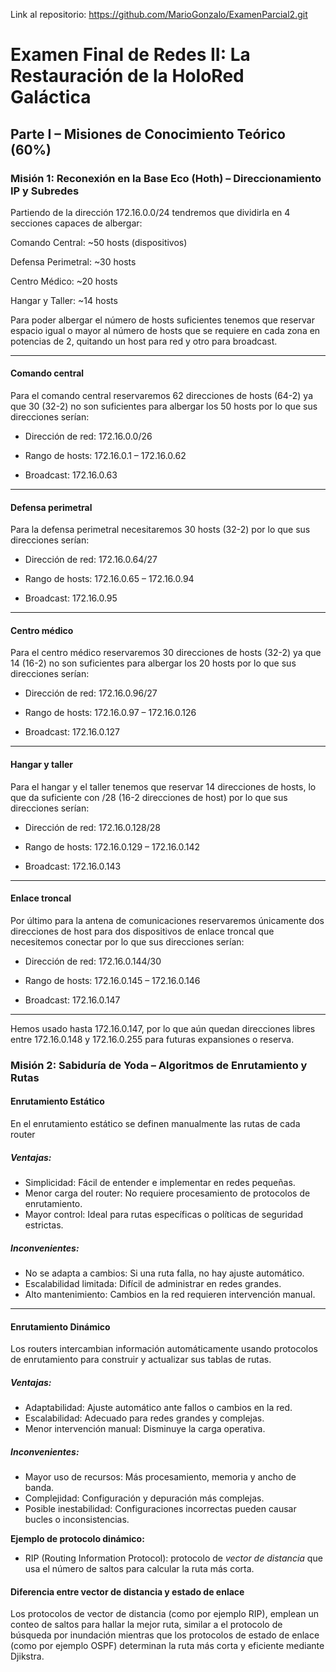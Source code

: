 Link al repositorio: https://github.com/MarioGonzalo/ExamenParcial2.git

# Examen Final de Redes II: La Restauración de la HoloRed Galáctica

## Parte I – Misiones de Conocimiento Teórico (60%)

### Misión 1: Reconexión en la Base Eco (Hoth) – Direccionamiento IP y Subredes

Partiendo de la dirección 172.16.0.0/24 tendremos que dividirla en 4 secciones capaces de albergar:

Comando Central: ~50 hosts (dispositivos)

Defensa Perimetral: ~30 hosts

Centro Médico: ~20 hosts

Hangar y Taller: ~14 hosts

Para poder albergar el número de hosts suficientes tenemos que reservar espacio igual o mayor al número de hosts que se requiere en cada zona en potencias de 2, quitando un host para red y otro para broadcast.

---

#### Comando central

Para el comando central reservaremos 62 direcciones de hosts (64-2) ya que 30 (32-2) no son suficientes para albergar los 50 hosts por lo que sus direcciones serían:

- Dirección de red: 172.16.0.0/26

- Rango de hosts: 172.16.0.1 – 172.16.0.62

- Broadcast: 172.16.0.63

---

#### Defensa perimetral

Para la defensa perimetral necesitaremos 30 hosts (32-2) por lo que sus direcciones serían:

- Dirección de red: 172.16.0.64/27

- Rango de hosts: 172.16.0.65 – 172.16.0.94

- Broadcast: 172.16.0.95

---

#### Centro médico

Para el centro médico reservaremos 30 direcciones de hosts (32-2) ya que 14 (16-2) no son suficientes para albergar los 20 hosts por lo que sus direcciones serían:

- Dirección de red: 172.16.0.96/27

- Rango de hosts: 172.16.0.97 – 172.16.0.126

- Broadcast: 172.16.0.127

---

#### Hangar y taller

Para el hangar y el taller tenemos que reservar 14 direcciones de hosts, lo que da suficiente con /28 (16-2 direcciones de host) por lo que sus direcciones serían:

- Dirección de red: 172.16.0.128/28

- Rango de hosts: 172.16.0.129 – 172.16.0.142

- Broadcast: 172.16.0.143

---

#### Enlace troncal

Por último para la antena de comunicaciones reservaremos únicamente dos direcciones de host para dos dispositivos de enlace troncal que necesitemos conectar por lo que sus direcciones serían:

- Dirección de red: 172.16.0.144/30

- Rango de hosts: 172.16.0.145 – 172.16.0.146

- Broadcast: 172.16.0.147

---

Hemos usado hasta 172.16.0.147, por lo que aún quedan direcciones libres entre 172.16.0.148 y 172.16.0.255 para futuras expansiones o reserva.

### Misión 2: Sabiduría de Yoda – Algoritmos de Enrutamiento y Rutas

#### Enrutamiento Estático

En el enrutamiento estático se definen manualmente las rutas de cada router

##### Ventajas:
- Simplicidad: Fácil de entender e implementar en redes pequeñas.
- Menor carga del router: No requiere procesamiento de protocolos de enrutamiento.
- Mayor control: Ideal para rutas específicas o políticas de seguridad estrictas.

##### Inconvenientes:
- No se adapta a cambios: Si una ruta falla, no hay ajuste automático.
- Escalabilidad limitada: Difícil de administrar en redes grandes.
- Alto mantenimiento: Cambios en la red requieren intervención manual.

---

#### Enrutamiento Dinámico

Los routers intercambian información automáticamente usando protocolos de enrutamiento para construir y actualizar sus tablas de rutas.

##### Ventajas:
- Adaptabilidad: Ajuste automático ante fallos o cambios en la red.
- Escalabilidad: Adecuado para redes grandes y complejas.
- Menor intervención manual: Disminuye la carga operativa.

##### Inconvenientes:
- Mayor uso de recursos: Más procesamiento, memoria y ancho de banda.
- Complejidad: Configuración y depuración más complejas.
- Posible inestabilidad: Configuraciones incorrectas pueden causar bucles o inconsistencias.


**Ejemplo de protocolo dinámico:**  
- RIP (Routing Information Protocol): protocolo de *vector de distancia* que usa el número de saltos para calcular la ruta más corta.

#### Diferencia entre vector de distancia y estado de enlace

Los protocolos de vector de distancia (como por ejemplo RIP), emplean un conteo de saltos para hallar la mejor ruta, similar a el protocolo de búsqueda por inundación mientras que los protocolos de estado de enlace (como por ejemplo OSPF) determinan la ruta más corta y eficiente mediante Djikstra.






